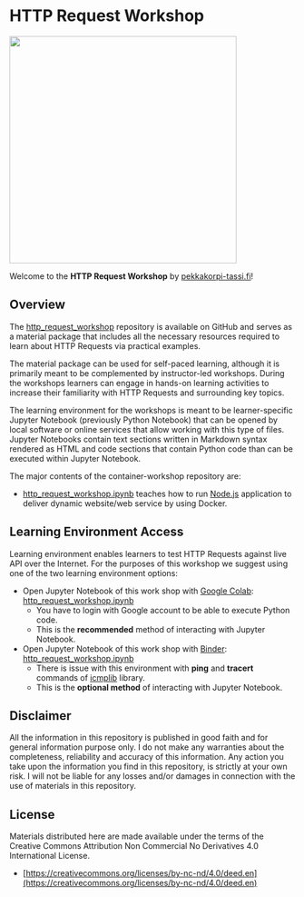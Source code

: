 # HTTP Request Workshop

<div class="row">
  <div class="column">
    <img src="https://pekkakorpi-tassi.fi/img/logo_v1.8.png"  width=400>
  </div>
</div>

Welcome to the **HTTP Request Workshop** by [pekkakorpi-tassi.fi](https://pekkakorpi-tassi.fi)!

## Overview

The [http_request_workshop](https://github.com/p3kk4/http_request_workshop) repository is available on GitHub and serves as a material package that includes all the necessary resources required to learn about HTTP Requests via practical examples.

The material package can be used for self-paced learning, although it is primarily meant to be complemented by instructor-led workshops. During the workshops learners can engage in hands-on learning activities to increase their familiarity with HTTP Requests and surrounding key topics.

The learning environment for the workshops is meant to be learner-specific Jupyter Notebook (previously Python Notebook) that can be opened by local software or online services that allow working with this type of files. Jupyter Notebooks contain text sections written in Markdown syntax rendered as HTML and code sections that contain Python code than can be executed within Jupyter Notebook.

The major contents of the container-workshop repository are:

- [http_request_workshop.ipynb](https://github.com/p3kk4/http_request_workshop/tree/master/http_request_workshop.ipynb) teaches how to run [Node.js](https://nodejs.org/en) application to deliver dynamic website/web service by using Docker.

## Learning Environment Access

Learning environment enables learners to test HTTP Requests against live API over the Internet. For the purposes of this workshop we suggest using one of the two learning environment options:

- Open Jupyter Notebook of this work shop with [Google Colab](https://colab.research.google.com): [http_request_workshop.ipynb](https://colab.research.google.com/github/p3kk4/http_request_workshop/blob/master/http_request_workshop.ipynb)
  - You have to login with Google account to be able to execute Python code.
  - This is the **recommended** method of interacting with Jupyter Notebook.
- Open Jupyter Notebook of this work shop with [Binder](https://mybinder.org/): [http_request_workshop.ipynb](https://mybinder.org/v2/gh/p3kk4/http_request_workshop/master)
  - There is issue with this environment with **ping** and **tracert** commands of [icmplib](https://pypi.org/project/icmplib/) library.
  - This is the **optional method** of interacting with Jupyter Notebook.

## Disclaimer

All the information in this repository is published in good faith and for general information purpose only. I do not make any warranties about the completeness, reliability and accuracy of this information. Any action you take upon the information you find in this repository, is strictly at your own risk. I will not be liable for any losses and/or damages in connection with the use of materials in this repository.

## License

Materials distributed here are made available under the terms of the Creative Commons Attribution Non Commercial No Derivatives 4.0 International License.

- [https://creativecommons.org/licenses/by-nc-nd/4.0/deed.en](https://creativecommons.org/licenses/by-nc-nd/4.0/deed.en)
